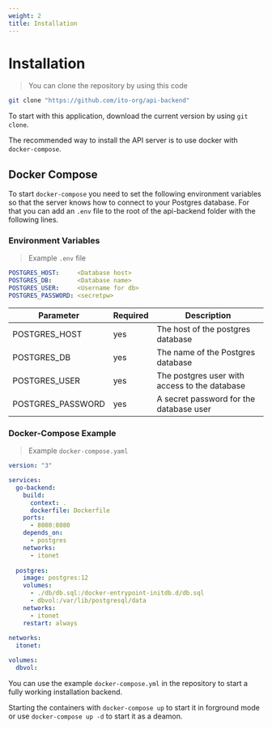 ```yaml
---
weight: 2
title: Installation
---
```


# Installation

> You can clone the repository by using this code

```bash
git clone "https://github.com/ito-org/api-backend"
```

To start with this application, download the current version by using `git clone`.

The recommended way to install the API server is to use docker with `docker-compose`.

## Docker Compose

To start `docker-compose` you need to set the following environment variables so that the server knows how to connect to your Postgres database. For that you can add an `.env` file to the root of the api-backend folder with the following lines.


### Environment Variables

> Example `.env` file

```yaml
POSTGRES_HOST:     <Database host>
POSTGRES_DB:       <Database name>
POSTGRES_USER:     <Username for db>
POSTGRES_PASSWORD: <secretpw>
```

Parameter | Required | Description
--------- | ------- | -----------
POSTGRES_HOST | yes | The host of the postgres database
POSTGRES_DB | yes | The name of the Postgres database
POSTGRES_USER | yes | The postgres user with access to the database
POSTGRES_PASSWORD | yes | A secret password for the database user

### Docker-Compose Example

> Example `docker-compose.yaml`

```yaml
version: "3"

services:
  go-backend:
    build:
      context: .
      dockerfile: Dockerfile
    ports:
      - 8080:8080
    depends_on:
      - postgres
    networks:
      - itonet
    
  postgres:
    image: postgres:12
    volumes:
      - ./db/db.sql:/docker-entrypoint-initdb.d/db.sql
      - dbvol:/var/lib/postgresql/data
    networks:
      - itonet
    restart: always
  
networks:
  itonet:

volumes:
  dbvol:
```

You can use the example ``docker-compose.yml`` in the repository to start a fully working installation backend.

Starting the containers with ``docker-compose up`` to start it in forground mode or use ``docker-compose up -d`` to start it as a deamon. 